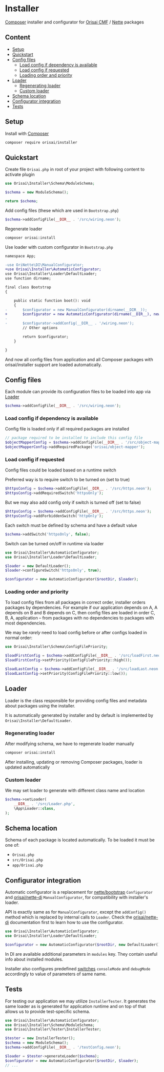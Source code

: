 # Installer

[Composer](https://getcomposer.org) installer and configurator for
[Orisai CMF](https://github.com/orisai/cmf) / [Nette](https://nette.org) packages

## Content

- [Setup](#setup)
- [Quickstart](#quickstart)
- [Config files](#config-files)
	- [Load config if dependency is available](#load-config-if-dependency-is-available)
	- [Load config if requested](#load-config-if-requested)
	- [Loading order and priority](#loading-order-and-priority)
- [Loader](#loader)
	- [Regenerating loader](#regenerating-loader)
	- [Custom loader](#custom-loader)
- [Schema location](#schema-location)
- [Configurator integration](#configurator-integration)
- [Tests](#tests)

## Setup

Install with [Composer](https://getcomposer.org)

```sh
composer require orisai/installer
```

## Quickstart

Create file `Orisai.php` in root of your project with following content to activate plugin

```php
use Orisai\Installer\Schema\ModuleSchema;

$schema = new ModuleSchema();

return $schema;
```

Add config files (these which are used in `Bootstrap.php`)

```php
$schema->addConfigFile(__DIR__ . '/src/wiring.neon');
```

Regenerate loader

```sh
composer orisai:install
```

Use loader with custom configurator in `Bootstrap.php`

```diff
namespace App;

-use OriNette\DI\ManualConfigurator;
+use Orisai\Installer\AutomaticConfigurator;
use Orisai\Installer\Loader\DefaultLoader;
use function dirname;

final class Bootstrap
{

	public static function boot(): void
	{
-		$configurator = new ManualConfigurator(dirname(__DIR__));
+		$configurator = new AutomaticConfigurator(dirname(__DIR__), new DefaultLoader());
-
-		$configurator->addConfig(__DIR__ . '/wiring.neon');
		// Other options

		return $configurator;
	}

}
```

And now all config files from application and all Composer packages with orisai/installer support are loaded
automatically.

## Config files

Each module can provide its configuration files to be loaded into app via [Loader](#loader)

```php
$schema->addConfigFile(__DIR__ . '/src/wiring.neon');
```

### Load config if dependency is available

Config file is loaded only if all required packages are installed

```php
// package required to be installed to include this config file
$objectMapperConfig = $schema->addConfigFile(__DIR__ . '/src/object-mapper.neon');
$objectMapperConfig->addRequiredPackage('orisai/object-mapper');
```

### Load config if requested

Config files could be loaded based on a runtime switch

Preferred way is to require switch to be turned on (set to true)

```php
$httpsConfig = $schema->addConfigFile(__DIR__ . '/src/https.neon');
$httpsConfig->addRequiredSwitch('httpsOnly');
```

But we may also add config only if switch is turned off (set to false)

```php
$httpsConfig = $schema->addConfigFile(__DIR__ . '/src/https.neon');
$httpsConfig->addForbiddenSwitch('httpOnly');
```

Each switch must be defined by schema and have a default value

```php
$schema->addSwitch('httpsOnly', false);
```

Switch can be turned on/off in runtime via loader

```php
use Orisai\Installer\AutomaticConfigurator;
use Orisai\Installer\Loader\DefaultLoader;

$loader = new DefaultLoader();
$loader->configureSwitch('httpsOnly', true);

$configurator = new AutomaticConfigurator($rootDir, $loader);
```

### Loading order and priority

To load config files from all packages in correct order, installer orders packages by dependencies. For example if our
application depends on A, A depends on B and B depends on C, then config files are loaded in order C, B, A, application
– from packages with no dependencies to packages with most dependencies.

We may be *rarely* need to load config before or after configs loaded in normal order:

```php
use Orisai\Installer\Schema\ConfigFilePriority;

$loadFirstConfig = $schema->addConfigFile(__DIR__ . '/src/loadFirst.neon');
$loadFirstConfig->setPriority(ConfigFilePriority::high());

$loadLastConfig = $schema->addConfigFile(__DIR__ . '/src/loadLast.neon');
$loadLastConfig->setPriority(ConfigFilePriority::low());
```

## Loader

Loader is the class responsible for providing config files and metadata about packages using the installer.

It is automatically generated by installer and by default is implemented by `Orisai\Installer\DefaultLoader`.

### Regenerating loader

After modifying schema, we have to regenerate loader manually

```sh
composer orisai:install
```

After installing, updating or removing Composer packages, loader is updated automatically

### Custom loader

We may set loader to generate with different class name and location

```php
$schema->setLoader(
	__DIR__ . '/src/Loader.php',
	\App\Loader::class,
);
```

## Schema location

Schema of each package is located automatically. To be loaded it must be one of:

- `Orisai.php`
- `src/Orisai.php`
- `app/Orisai.php`

## Configurator integration

Automatic configurator is a replacement for [nette/bootstrap](https://github.com/nette/bootstrap) `Configurator` and
[orisai/nette-di](https://github.com/orisai/nette-di) `ManualConfigurator`, for compatibility with installer's loader.

API is exactly same as for `ManualConfigurator`, except the `addConfig()` method which is replaced by internal calls
to `Loader`. Check the [orisai/nette-di](https://github.com/orisai/nette-di) documentation first to learn how to use the
configurator.

```php
use Orisai\Installer\AutomaticConfigurator;
use Orisai\Installer\Loader\DefaultLoader;

$configurator = new AutomaticConfigurator($rootDir, new DefaultLoader());
```

In DI are available additional parameters in `modules` key. They contain useful info about installed modules.

Installer also configures predefined [switches](#load-config-if-requested) `consoleMode` and `debugMode` accordingly to
value of parameters of same name.

## Tests

For testing our application we may utilize `InstallerTester`. It generates the same loader as is generated for
application runtime and on top of that allows us to provide test-specific schema.

```php
use Orisai\Installer\AutomaticConfigurator;
use Orisai\Installer\Schema\ModuleSchema;
use Orisai\Installer\Tester\InstallerTester;

$tester = new InstallerTester();
$schema = new ModuleSchema();
$schema->addConfigFile(__DIR__ . '/testConfig.neon');

$loader = $tester->generateLoader($schema);
$configurator = new AutomaticConfigurator($rootDir, $loader);
// ...
```


